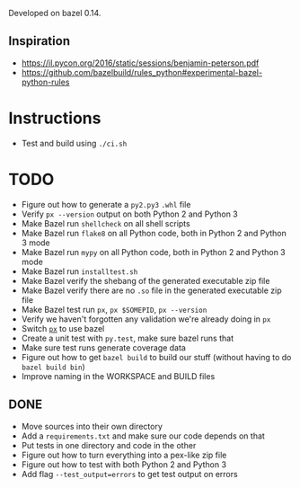 Developed on bazel 0.14.

## Inspiration
* https://il.pycon.org/2016/static/sessions/benjamin-peterson.pdf
* https://github.com/bazelbuild/rules_python#experimental-bazel-python-rules

# Instructions
* Test and build using `./ci.sh`

# TODO
* Figure out how to generate a `py2.py3` `.whl` file
* Verify `px --version` output on both Python 2 and Python 3
* Make Bazel run `shellcheck` on all shell scripts
* Make Bazel run `flake8` on all Python code, both in Python 2 and Python 3 mode
* Make Bazel run `mypy` on all Python code, both in Python 2 and Python 3 mode
* Make Bazel run `installtest.sh`
* Make Bazel verify the shebang of the generated executable zip file
* Make Bazel verify there are no `.so` file in the generated executable zip file
* Make Bazel test run `px`, `px $SOMEPID`, `px --version`
* Verify we haven't forgotten any validation we're already doing in `px`
* Switch [`px`](https://github.com/walles/px) to use bazel
* Create a unit test with `py.test`, make sure bazel runs that
* Make sure test runs generate coverage data
* Figure out how to get `bazel build` to build our stuff (without having to do
  `bazel build bin`)
* Improve naming in the WORKSPACE and BUILD files

## DONE
* Move sources into their own directory
* Add a `requirements.txt` and make sure our code depends on that
* Put tests in one directory and code in the other
* Figure out how to turn everything into a pex-like zip file
* Figure out how to test with both Python 2 and Python 3
* Add flag `--test_output=errors` to get test output on errors
